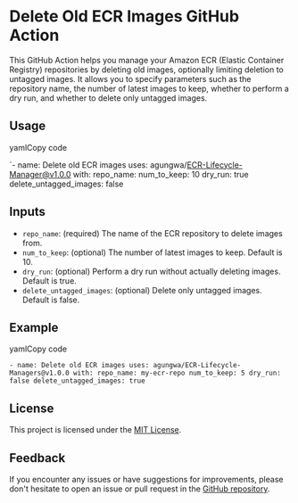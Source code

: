 # Delete Old ECR Images GitHub Action

This GitHub Action helps you manage your Amazon ECR (Elastic Container Registry) repositories by deleting old images, optionally limiting deletion to untagged images. It allows you to specify parameters such as the repository name, the number of latest images to keep, whether to perform a dry run, and whether to delete only untagged images.

Usage
-----

yamlCopy code

`- name: Delete old ECR images
  uses: agungwa/ECR-Lifecycle-Manager@v1.0.0
  with:
    repo_name: <your-repository-name>
    num_to_keep: 10
    dry_run: true
    delete_untagged_images: false

Inputs
------

-   `repo_name`: (required) The name of the ECR repository to delete images from.
-   `num_to_keep`: (optional) The number of latest images to keep. Default is 10.
-   `dry_run`: (optional) Perform a dry run without actually deleting images. Default is true.
-   `delete_untagged_images`: (optional) Delete only untagged images. Default is false.

Example
-------

yamlCopy code

`- name: Delete old ECR images
  uses: agungwa/ECR-Lifecycle-Managers@v1.0.0
  with:
    repo_name: my-ecr-repo
    num_to_keep: 5
    dry_run: false
    delete_untagged_images: true`

License
-------

This project is licensed under the [MIT License](https://github.com/agungwa/ECR-Lifecycle-Managers/blob/master/LICENSE).

Feedback
--------

If you encounter any issues or have suggestions for improvements, please don't hesitate to open an issue or pull request in the [GitHub repository](https://github.com/agungwa/ECR-Lifecycle-Managers).